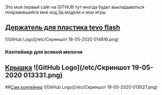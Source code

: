 Это мой первый сайт на GITHUB
тут иногда будет выкладываться понравившийся мне код,3д модели и мои игры
## [Держатель для пластика tevo flash]( https://www.thingiverse.com/thing:3415838)
![GitHub Logo](/etc/Скриншот 18-05-2020 014816.png)
### Контейнер для всякой мелочи 
## [Крышка]( https://github.com/mok-hue/etc/blob/master/3d%20models/Tall_Container_Bottom.stl ) ![GitHub Logo](/etc/Скриншот 19-05-2020 013331.png)
##[Сам контейнер]( https://github.com/mok-hue/etc/blob/master/3d%20models/Tall_Container_Top.stl ) ![GitHub Logo](/etc/Скриншот 19-05-2020 013027.png)
